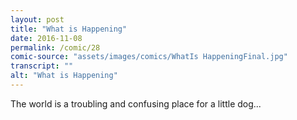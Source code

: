 ```yaml
---
layout: post
title: "What is Happening"
date: 2016-11-08
permalink: /comic/28
comic-source: "assets/images/comics/WhatIs HappeningFinal.jpg"
transcript: ""
alt: "What is Happening"
---
```


The world is a troubling and confusing place for a little dog...
